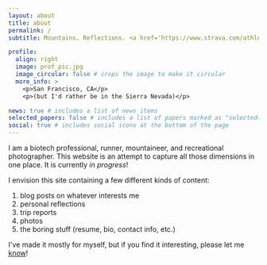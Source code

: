 ```yaml
---
layout: about
title: about
permalink: /
subtitle: Mountains. Reflections. <a href='https://www.strava.com/athletes/nathan7402'>Running.</a> Etc.

profile:
  align: right
  image: prof_pic.jpg
  image_circular: false # crops the image to make it circular
  more_info: >
    <p>San Francisco, CA</p>
    <p>(but I'd rather be in the Sierra Nevada)</p>

news: true # includes a list of news items
selected_papers: false # includes a list of papers marked as "selected={true}"
social: true # includes social icons at the bottom of the page
---
```


I am a biotech professional, runner, mountaineer, and recreational photographer. This website is an attempt to capture all those dimensions in one place. It is currently _in progress_!

I envision this site containing a few different kinds of content:

1. blog posts on whatever interests me
2. personal reflections
3. trip reports
4. photos
5. the boring stuff (resume, bio, contact info, etc.)

I've made it mostly for myself, but if you find it interesting, please let me [know](mailto:nathan7402@gmail.com)!
